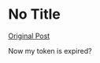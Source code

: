 # No Title

[Original Post](https://discourse.onlinedegree.iitm.ac.in/t/169029/360)

<p>Now my token is expired?</p>